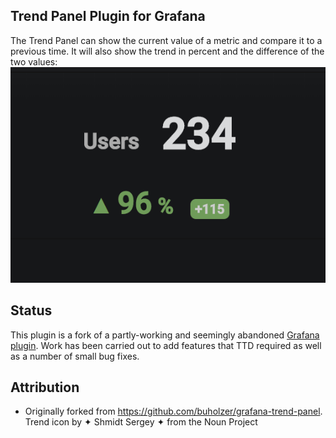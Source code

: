 ## Trend Panel Plugin for Grafana

The Trend Panel can show the current value of a metric and compare it to a previous time. It will also show the trend in percent and the difference of the two values:
![trend panel demo](src/img/screenshot-showcase.png)

## Status
This plugin is a fork of a partly-working and seemingly abandoned [Grafana plugin](https://github.com/buholzer/grafana-trend-panel). Work has been carried out to add features that TTD required as well as a number of small bug fixes.

## Attribution
- Originally forked from https://github.com/buholzer/grafana-trend-panel. Trend icon by ✦ Shmidt Sergey ✦ from the Noun Project